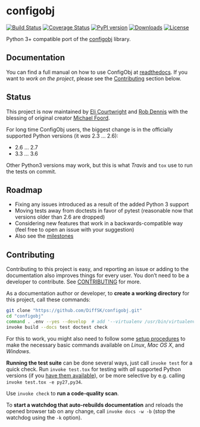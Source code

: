 # configobj
[![Build Status](https://travis-ci.org/DiffSK/configobj.svg?branch=master)](https://travis-ci.org/DiffSK/configobj)
[![Coverage Status](https://img.shields.io/coveralls/DiffSK/configobj.svg)](https://coveralls.io/r/DiffSK/configobj?branch=master)
[![PyPI version](http://img.shields.io/pypi/v/configobj.svg)](https://pypi.python.org/pypi/configobj)
[![Downloads](https://img.shields.io/pypi/dw/configobj.svg)](https://pypi.python.org/pypi/configobj)
[![License](https://img.shields.io/badge/license-BSD_3--clause-red.svg)](https://github.com/DiffSK/configobj/blob/master/LICENSE)


Python 3+ compatible port of the [configobj](https://pypi.python.org/pypi/configobj/) library.


## Documentation

You can find a full manual on how to use ConfigObj at [readthedocs](http://configobj.readthedocs.io/).
If you want to *work on the project*, please see the [Contributing](#contributing) section below.


## Status

This project is now maintained by [Eli Courtwright](https://github.com/EliAndrewC) and [Rob Dennis](https://github.com/robdennis) with the blessing of original creator [Michael Foord](http://www.voidspace.org.uk/).

For long time ConfigObj users, the biggest change is in the officially supported Python versions (it *was* 2.3 … 2.6):

* 2.6 … 2.7
* 3.3 … 3.6

Other Python3 versions may work, but this is what *Travis* and ``tox`` use to run the tests on commit.


## Roadmap

- Fixing any issues introduced as a result of the added Python 3 support
- Moving tests away from doctests in favor of pytest (reasonable now that versions older than 2.6 are dropped)
- Considering new features that work in a backwards-compatible way (feel free to open an issue with your suggestion)
- Also see the [milestones](https://github.com/DiffSK/configobj/milestones)


## Contributing

Contributing to this project is easy, and reporting an issue or
adding to the documentation also improves things for every user.
You don’t need to be a developer to contribute.
See [CONTRIBUTING](https://github.com/DiffSK/configobj/blob/master/CONTRIBUTING.md) for more.

As a documentation author or developer,
to **create a working directory** for this project,
call these commands:

```sh
git clone "https://github.com/DiffSK/configobj.git"
cd "configobj"
command . .env --yes --develop  # add '--virtualenv /usr/bin/virtualenv' for Python2
invoke build --docs test doctest check
```

For this to work, you might also need to follow some
[setup procedures](https://py-generic-project.readthedocs.io/en/latest/installing.html#quick-setup)
to make the necessary basic commands available on *Linux*, *Mac OS X*, and *Windows*.

**Running the test suite** can be done several ways, just call ``invoke test`` for a quick check.
Run ``invoke test.tox`` for testing with *all* supported Python versions
(if you [have them available](https://github.com/jhermann/priscilla/tree/master/pyenv)),
or be more selective by e.g. calling ``invoke test.tox -e py27,py34``.

Use ``invoke check`` to **run a code-quality scan**.

To **start a watchdog that auto-rebuilds documentation** and reloads the opened browser tab on any change,
call ``invoke docs -w -b`` (stop the watchdog using the ``-k`` option).
